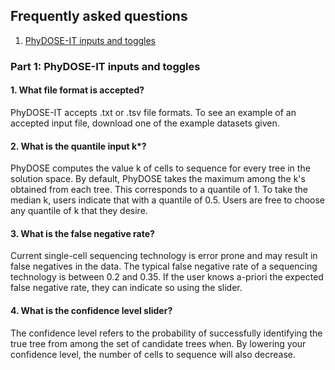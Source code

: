 ## Frequently asked questions

1. [PhyDOSE-IT inputs and toggles](#part1)

<a name="part1"></a>
### Part 1: PhyDOSE-IT inputs and toggles

#### 1. What file format is accepted?

PhyDOSE-IT accepts .txt or .tsv file formats. 
To see an example of an accepted input file, download one of the example datasets given.

#### 2. What is the quantile input k*?

PhyDOSE computes the value k of cells to sequence for every tree in the solution space. 
By default, PhyDOSE takes the maximum among the k's obtained from each tree. 
This corresponds to a quantile of 1.
To take the median k, users indicate that with a quantile of 0.5. 
Users are free to choose any quantile of k that they desire.
                     
#### 3. What is the false negative rate?

Current single-cell sequencing technology is error prone and may result in false negatives in the data.
The typical false negative rate of a sequencing technology is between 0.2 and 0.35.
If the user knows a-priori the expected false negative rate, they can indicate so using the slider.
 
#### 4. What is the confidence level slider?
 
The confidence level refers to the probability of successfully identifying the true tree from among the set of candidate trees when.
By lowering your confidence level, the number of cells to sequence will also decrease.
